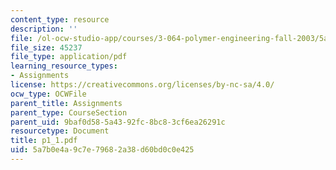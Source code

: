 ```yaml
---
content_type: resource
description: ''
file: /ol-ocw-studio-app/courses/3-064-polymer-engineering-fall-2003/5a7b0e4a9c7e79682a38d60bd0c0e425_p1_1.pdf
file_size: 45237
file_type: application/pdf
learning_resource_types:
- Assignments
license: https://creativecommons.org/licenses/by-nc-sa/4.0/
ocw_type: OCWFile
parent_title: Assignments
parent_type: CourseSection
parent_uid: 9baf0d58-5a43-92fc-8bc8-3cf6ea26291c
resourcetype: Document
title: p1_1.pdf
uid: 5a7b0e4a-9c7e-7968-2a38-d60bd0c0e425
---
```

